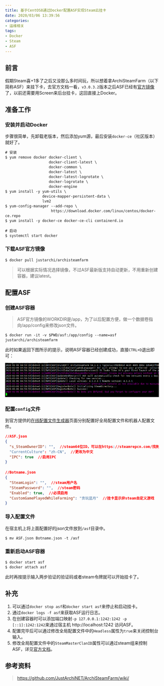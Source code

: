 ```yaml
---
title: 基于CentOS8通过Docker配置ASF实现Steam云挂卡
date: 2020/03/06 13:39:56
categories:
- 运维相关
tags:
- Docker
- Steam
- ASF
---
```


## 前言

假期Steam喜+1多了之后又没那么多时间玩，所以想着拿ArchiSteamFarm（以下简称ASF）来挂下卡，去官方文档一看，`v3.0.3.2`版本之后ASF已经有[官方镜像](https://hub.docker.com/r/justarchi/archisteamfarm)了，以前还需要用Screen来后台挂卡，这回直接上Docker。





## 准备工作

### 安装并启动Docker

步骤很简单，先卸载老版本，然后添加yum源，最后安装`docker-ce`（社区版本）就好了。

```shell
# 安装
$ yum remove docker docker-client \
                    docker-client-latest \
                    docker-common \
                    docker-latest \
                    docker-latest-logrotate \
                    docker-logrotate \
                    docker-engine
$ yum install -y yum-utils \
                 device-mapper-persistent-data \
                 lvm2
$ yum-config-manager --add-repo \
		             https://download.docker.com/linux/centos/docker-ce.repo
$ yum install -y docker-ce docker-ce-cli containerd.io

# 启动
$ systemctl start docker
```


<!-- more -->


### 下载ASF官方镜像

```shell
$ docker pull justarchi/archisteamfarm
```

> 可以根据实际情况选择镜像，不过ASF最新版支持自动更新，不用重新创建容器，建议latest。




## 配置ASF

### 创建ASF容器

> ASF官方镜像的WORKDIR是/app，为了以后配置方便，做一个数据卷指向/app/config来修改json文件。

```shell
$ docker run -it -v $PWD/asf:/app/config --name=asf justarchi/archisteamfarm
```

此时如果返回下图所示的提示，说明ASF容器已经创建成功，直接`CTRL+D`退出即可：

![](/images/2020/0306/Docker%E9%85%8D%E7%BD%AEASF%E6%8F%90%E7%A4%BA.png)

### 配置`config`文件

到官方提供的[在线配置文件生成器](https://justarchinet.github.io/ASF-WebConfigGenerator/#/)页面分别配置好全局配置文件和机器人配置文件。

```json
//ASF.json
{
  "s_SteamOwnerID": "",  //steam64位ID，可以在https://steamrepcn.com/找到
  "CurrentCulture": "zh-CN",  //更改为中文
  "IPC": true  //启用IPC
}

//Botname.json
{
  "SteamLogin": "",  //steam用户名
  "SteamPassword": "",  //steam密码
  "Enabled": true,  //必须启用
  "CustomGamePlayedWhileFarming": "贪玩蓝月"  //挂卡显示非steam自定义游戏
}
```

### 导入配置文件

在宿主机上将上面配置好的json文件放到`/asf`目录中。

```shell
$ mv ASF.json Botname.json -t /asf
```

### 重新启动ASF容器

```shell
$ docker start asf
$ docker attach asf
```

此时再按提示输入两步验证的验证码或者steam令牌就可以开始挂卡了。





## 补充


1. 可以通过`docker stop asf`和`docker start asf`来停止和启动挂卡。
2. 通过`docker logs -f asf`来获取ASF运行日志。
3. 在创建容器时可以添加端口映射`-p 127.0.0.1:1242:1242 -p [::1]:1242:1242`来通过宿主机 http://localhost:1242 访问ASF。
4. 配置完毕后可以通过修改全局配置文件中的`Headless`属性为`true`来关闭控制台输入。
5. 修改全局配置文件中的`SteamMasterClanID`属性可以通过steam组来控制ASF，详见[官方文档](https://github.com/JustArchiNET/ArchiSteamFarm/wiki/Configuration-zh-CN#steammasterclanid)。





## 参考资料

> https://github.com/JustArchiNET/ArchiSteamFarm/wiki/